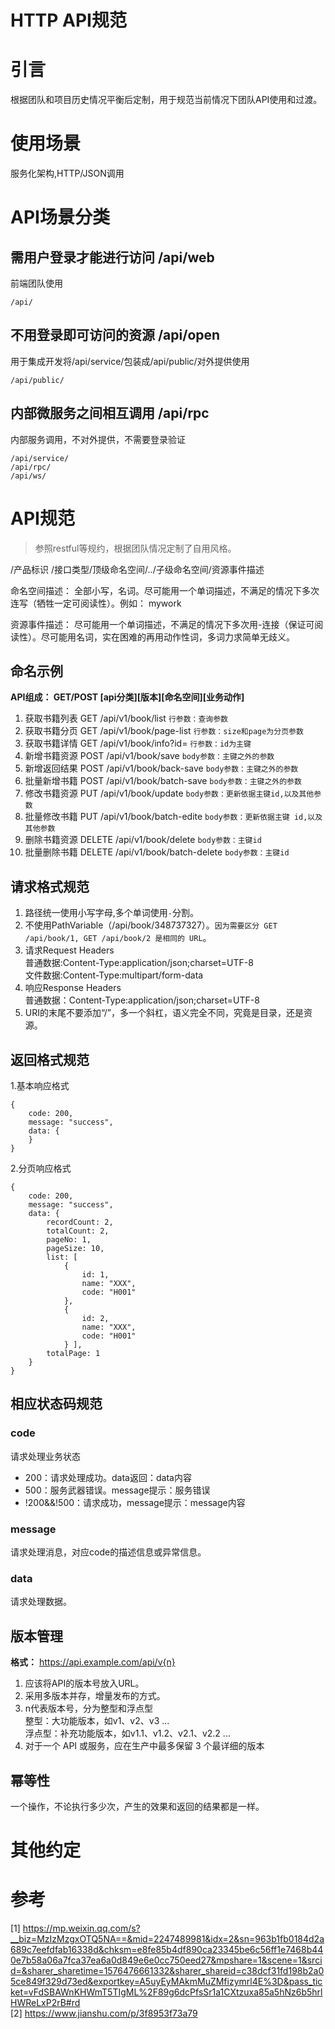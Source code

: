 # HTTP API规范

# 引言
根据团队和项目历史情况平衡后定制，用于规范当前情况下团队API使用和过渡。

# 使用场景
服务化架构,HTTP/JSON调用

# API场景分类
## 需用户登录才能进行访问 /api/web
前端团队使用
```
/api/
```

## 不用登录即可访问的资源 /api/open
用于集成开发将/api/service/包装成/api/public/对外提供使用
```
/api/public/
```

## 内部微服务之间相互调用 /api/rpc
内部服务调用，不对外提供，不需要登录验证
```
/api/service/
/api/rpc/
/api/ws/
```

# API规范
> 参照restful等规约，根据团队情况定制了自用风格。  

/产品标识 /接口类型/顶级命名空间/../子级命名空间/资源事件描述

命名空间描述：
全部小写，名词。尽可能用一个单词描述，不满足的情况下多次连写（牺牲一定可阅读性）。例如： mywork

资源事件描述：
尽可能用一个单词描述，不满足的情况下多次用-连接（保证可阅读性）。尽可能用名词，实在困难的再用动作性词，多词力求简单无歧义。


## 命名示例
**API组成： GET/POST [api分类][版本][命名空间][业务动作]**
1. 获取书籍列表 GET /api/v1/book/list `行参数：查询参数`
2. 获取书籍分页 GET /api/v1/book/page-list `行参数：size和page为分页参数`
3. 获取书籍详情 GET /api/v1/book/info?id= `行参数：id为主键`
4. 新增书籍资源 POST /api/v1/book/save `body参数：主键之外的参数`
5. 新增返回结果 POST /api/v1/book/back-save `body参数：主键之外的参数`
6. 批量新增书籍 POST /api/v1/book/batch-save `body参数：主键之外的参数`
7. 修改书籍资源 PUT  /api/v1/book/update `body参数：更新依据主键id,以及其他参数`
8. 批量修改书籍 PUT  /api/v1/book/batch-edite `body参数：更新依据主键 id,以及其他参数`
9. 删除书籍资源 DELETE /api/v1/book/delete `body参数：主键id`
10. 批量删除书籍 DELETE /api/v1/book/batch-delete `body参数：主键id`

## 请求格式规范

1. 路径统一使用小写字母,多个单词使用`-`分割。
2. 不使用PathVariable（/api/book/348737327）。`因为需要区分 GET /api/book/1, GET /api/book/2 是相同的 URL`。
3. 请求Request Headers  
普通数据:Content-Type:application/json;charset=UTF-8  
文件数据:Content-Type:multipart/form-data
4. 响应Response Headers  
普通数据：Content-Type:application/json;charset=UTF-8
5. URI的末尾不要添加“/”，多一个斜杠，语义完全不同，究竟是目录，还是资源。 

## 返回格式规范

1.基本响应格式

```
{
    code: 200,
    message: "success",
    data: {
    }
}
```

2.分页响应格式
```
{
    code: 200,
    message: "success",
    data: {
        recordCount: 2,
        totalCount: 2,
        pageNo: 1,
        pageSize: 10,
        list: [
            {
                id: 1,
                name: "XXX",
                code: "H001"
            },
            {
                id: 2,
                name: "XXX",
                code: "H001"
            } ],
        totalPage: 1
    }
}
```


## 相应状态码规范
### code
请求处理业务状态
- 200：请求处理成功。data返回：data内容
- 500：服务武器错误。message提示：服务错误
- !200&&!500：请求成功，message提示：message内容

### message
请求处理消息，对应code的描述信息或异常信息。
### data
请求处理数据。

## 版本管理
**格式：** https://api.example.com/api/v{n}  
1. 应该将API的版本号放入URL。
2. 采用多版本并存，增量发布的方式。
3. n代表版本号，分为整型和浮点型  
   整型：大功能版本，如v1、v2、v3 ...  
   浮点型：补充功能版本，如v1.1、v1.2、v2.1、v2.2 ...
4. 对于一个 API 或服务，应在生产中最多保留 3 个最详细的版本

## 幂等性
一个操作，不论执行多少次，产生的效果和返回的结果都是一样。

# 其他约定


# 参考
[1] https://mp.weixin.qq.com/s?__biz=MzIzMzgxOTQ5NA==&mid=2247489981&idx=2&sn=963b1fb0184d2a689c7eefdfab16338d&chksm=e8fe85b4df890ca23345be6c56ff1e7468b440e7b58a06a7fca37ea6a0d849e6e0cc750eed27&mpshare=1&scene=1&srcid=&sharer_sharetime=1576476661332&sharer_shareid=c38dcf31fd198b2a05ce849f329d73ed&exportkey=A5uyEyMAkmMuZMfizymrl4E%3D&pass_ticket=vFdSBAWnKHWmT5TIgML%2F89g6dcPfsSr1a1CXtzuxa85a5hNz6b5hrlHWReLxP2rB#rd  
[2] https://www.jianshu.com/p/3f8953f73a79